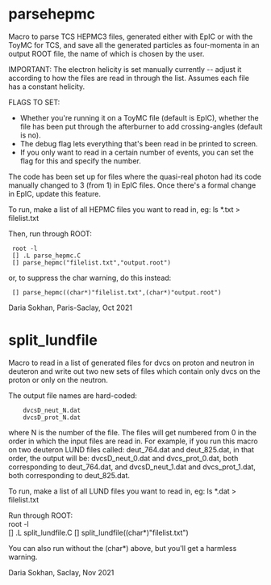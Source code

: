 # parsehepmc


Macro to parse TCS HEPMC3 files, generated either with EpIC or with the ToyMC for TCS, and save all the generated particles as four-momenta in an output ROOT file, the name of which is chosen by the user.

IMPORTANT: 
The electron helicity is set manually currently -- adjust it according to how the files are read in through the list. Assumes each file has a constant helicity.

FLAGS TO SET:
* Whether you're running it on a ToyMC file (default is EpIC), whether the file has been put through the afterburner to add crossing-angles (default is no).
* The debug flag lets everything that's been read in be printed to screen.
* If you only want to read in a certain number of events, you can set the flag for this and specify the number.

The code has been set up for files where the quasi-real photon had its code manually changed to 3 (from 1) in EpIC files. Once there's a formal change in EpIC, update this feature.

To run, make a list of all HEPMC files you want to read in, eg: 
ls *.txt > filelist.txt

Then, run through ROOT:

     root -l    
     [] .L parse_hepmc.C   
     [] parse_hepmc("filelist.txt","output.root") 

or, to suppress the char warning, do this instead:

     [] parse_hepmc((char*)"filelist.txt",(char*)"output.root")    

Daria Sokhan, Paris-Saclay, Oct 2021 


# split_lundfile


Macro to read in a list of generated files for dvcs on proton and neutron in deuteron and write out two new sets of files which contain only dvcs on the proton or only on the neutron.

The output file names are hard-coded:

        dvcsD_neut_N.dat                         
        dvcsD_prot_N.dat                         
                                                 
where N is the number of the file. The files will get numbered from 0 in the order in which the input files are read in. For example, if you run this macro on two deuteron LUND files called: 
 deut_764.dat and
deut_825.dat, 
in that order, the output will be: 
 dvcsD_neut_0.dat and dvcs_prot_0.dat,
both corresponding to deut_764.dat, and
dvcsD_neut_1.dat and dvcs_prot_1.dat,
both corresponding to deut_825.dat.

To run, make a list of all LUND files you want to read in, eg: 
 ls *.dat > filelist.txt 

Run through ROOT:   
       root -l    
       [] .L split_lundfile.C
       [] split_lundfile((char*)"filelist.txt")

You can also run without the (char*) above, but you'll get a harmless warning.

Daria Sokhan, Saclay, Nov 2021 

